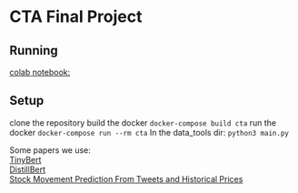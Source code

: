 # CTA Final Project

## Running
[colab notebook:](https://colab.research.google.com/drive/1AI5gzLZZMYNEnkfOxdt-SxgrHiEJ77pH#scrollTo=hsXTl74PrikK)
## Setup 

clone the repository
build the docker
`docker-compose build cta`
run the docker 
`docker-compose run --rm cta`
In the data_tools dir:
`python3 main.py`

Some papers we use:  
[TinyBert](https://arxiv.org/abs/2110.01518)  
[DistillBert](https://arxiv.org/abs/1910.01108)  
[Stock Movement Prediction From Tweets and Historical Prices](https://homepages.inf.ed.ac.uk/scohen/acl18stock.pdf)  


